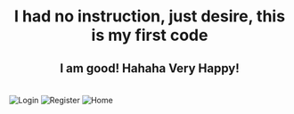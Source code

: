 <H1 align="center">I had no instruction, just desire, this is my first code</H1>  
<H2 align="center">I am good! Hahaha Very Happy!</H2>  
<br>
 <img align="center" src="https://i.imgur.com/cJNDnBv.png" alt="Login">

 <img align="center" src="https://i.imgur.com/I4z7nB4.png" alt="Register">

 <img align="center" src="https://i.imgur.com/jfxwjXW.png" alt="Home">
